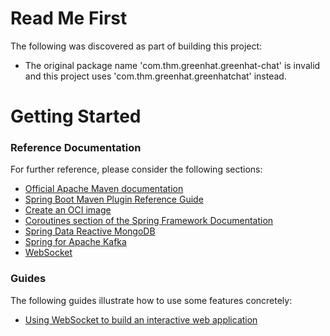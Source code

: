 # Read Me First
The following was discovered as part of building this project:

* The original package name 'com.thm.greenhat.greenhat-chat' is invalid and this project uses 'com.thm.greenhat.greenhatchat' instead.

# Getting Started

### Reference Documentation
For further reference, please consider the following sections:

* [Official Apache Maven documentation](https://maven.apache.org/guides/index.html)
* [Spring Boot Maven Plugin Reference Guide](https://docs.spring.io/spring-boot/docs/2.4.1/maven-plugin/reference/html/)
* [Create an OCI image](https://docs.spring.io/spring-boot/docs/2.4.1/maven-plugin/reference/html/#build-image)
* [Coroutines section of the Spring Framework Documentation](https://docs.spring.io/spring/docs/5.3.2/spring-framework-reference/languages.html#coroutines)
* [Spring Data Reactive MongoDB](https://docs.spring.io/spring-boot/docs/2.4.1/reference/htmlsingle/#boot-features-mongodb)
* [Spring for Apache Kafka](https://docs.spring.io/spring-boot/docs/2.4.1/reference/htmlsingle/#boot-features-kafka)
* [WebSocket](https://docs.spring.io/spring-boot/docs/2.4.1/reference/htmlsingle/#boot-features-websockets)

### Guides
The following guides illustrate how to use some features concretely:

* [Using WebSocket to build an interactive web application](https://spring.io/guides/gs/messaging-stomp-websocket/)


